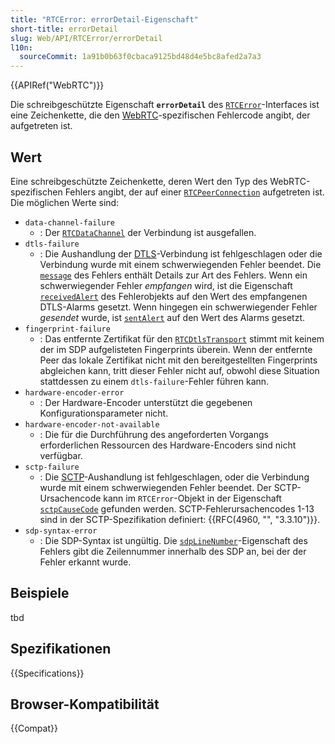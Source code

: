 ```yaml
---
title: "RTCError: errorDetail-Eigenschaft"
short-title: errorDetail
slug: Web/API/RTCError/errorDetail
l10n:
  sourceCommit: 1a91b0b63f0cbaca9125bd48d4e5bc8afed2a7a3
---
```


{{APIRef("WebRTC")}}

Die schreibgeschützte Eigenschaft **`errorDetail`** des [`RTCError`](/de/docs/Web/API/RTCError)-Interfaces ist eine Zeichenkette, die den [WebRTC](/de/docs/Web/API/WebRTC_API)-spezifischen Fehlercode angibt, der aufgetreten ist.

## Wert

Eine schreibgeschützte Zeichenkette, deren Wert den Typ des WebRTC-spezifischen Fehlers angibt, der auf einer [`RTCPeerConnection`](/de/docs/Web/API/RTCPeerConnection) aufgetreten ist. Die möglichen Werte sind:

- `data-channel-failure`
  - : Der [`RTCDataChannel`](/de/docs/Web/API/RTCDataChannel) der Verbindung ist ausgefallen.
- `dtls-failure`
  - : Die Aushandlung der [DTLS](/de/docs/Glossary/DTLS)-Verbindung ist fehlgeschlagen oder die Verbindung wurde mit einem schwerwiegenden Fehler beendet. Die [`message`](/de/docs/Web/API/DOMException/message) des Fehlers enthält Details zur Art des Fehlers. Wenn ein schwerwiegender Fehler _empfangen_ wird, ist die Eigenschaft [`receivedAlert`](/de/docs/Web/API/RTCError/receivedAlert) des Fehlerobjekts auf den Wert des empfangenen DTLS-Alarms gesetzt. Wenn hingegen ein schwerwiegender Fehler _gesendet_ wurde, ist [`sentAlert`](/de/docs/Web/API/RTCError/sentAlert) auf den Wert des Alarms gesetzt.
- `fingerprint-failure`
  - : Das entfernte Zertifikat für den [`RTCDtlsTransport`](/de/docs/Web/API/RTCDtlsTransport) stimmt mit keinem der im SDP aufgelisteten Fingerprints überein. Wenn der entfernte Peer das lokale Zertifikat nicht mit den bereitgestellten Fingerprints abgleichen kann, tritt dieser Fehler nicht auf, obwohl diese Situation stattdessen zu einem `dtls-failure`-Fehler führen kann.
- `hardware-encoder-error`
  - : Der Hardware-Encoder unterstützt die gegebenen Konfigurationsparameter nicht.
- `hardware-encoder-not-available`
  - : Die für die Durchführung des angeforderten Vorgangs erforderlichen Ressourcen des Hardware-Encoders sind nicht verfügbar.
- `sctp-failure`
  - : Die [SCTP](/de/docs/Glossary/SCTP)-Aushandlung ist fehlgeschlagen, oder die Verbindung wurde mit einem schwerwiegenden Fehler beendet. Der SCTP-Ursachencode kann im `RTCError`-Objekt in der Eigenschaft [`sctpCauseCode`](/de/docs/Web/API/RTCError/sctpCauseCode) gefunden werden. SCTP-Fehlerursachencodes 1-13 sind in der SCTP-Spezifikation definiert: {{RFC(4960, "", "3.3.10")}}.
- `sdp-syntax-error`
  - : Die SDP-Syntax ist ungültig. Die [`sdpLineNumber`](/de/docs/Web/API/RTCError/sdpLineNumber)-Eigenschaft des Fehlers gibt die Zeilennummer innerhalb des SDP an, bei der der Fehler erkannt wurde.

## Beispiele

tbd

## Spezifikationen

{{Specifications}}

## Browser-Kompatibilität

{{Compat}}
